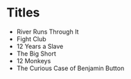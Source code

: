# Titles

- River Runs Through It
- Fight Club
- 12 Years a Slave
- The Big Short
- 12 Monkeys
- The Curious Case of Benjamin Button
